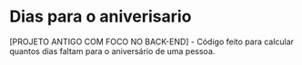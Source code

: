 # Dias para o aniverisario
 [PROJETO ANTIGO COM FOCO NO BACK-END] - Código feito para calcular quantos dias faltam para o aniversário de uma pessoa.
